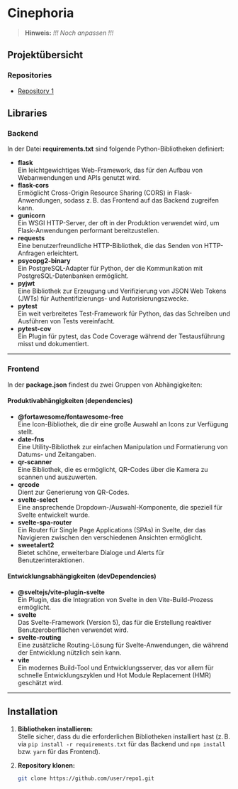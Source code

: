 # Cinephoria

> **Hinweis:** _!!! Noch anpassen !!!_

## Projektübersicht

### Repositories

- [Repository 1](https://github.com/xian421/Cinephoria)


## Libraries

### Backend

In der Datei **requirements.txt** sind folgende Python-Bibliotheken definiert:

- **flask**  
  Ein leichtgewichtiges Web-Framework, das für den Aufbau von Webanwendungen und APIs genutzt wird.
- **flask-cors**  
  Ermöglicht Cross-Origin Resource Sharing (CORS) in Flask-Anwendungen, sodass z. B. das Frontend auf das Backend zugreifen kann.
- **gunicorn**  
  Ein WSGI HTTP-Server, der oft in der Produktion verwendet wird, um Flask-Anwendungen performant bereitzustellen.
- **requests**  
  Eine benutzerfreundliche HTTP-Bibliothek, die das Senden von HTTP-Anfragen erleichtert.
- **psycopg2-binary**  
  Ein PostgreSQL-Adapter für Python, der die Kommunikation mit PostgreSQL-Datenbanken ermöglicht.
- **pyjwt**  
  Eine Bibliothek zur Erzeugung und Verifizierung von JSON Web Tokens (JWTs) für Authentifizierungs- und Autorisierungszwecke.
- **pytest**  
  Ein weit verbreitetes Test-Framework für Python, das das Schreiben und Ausführen von Tests vereinfacht.
- **pytest-cov**  
  Ein Plugin für pytest, das Code Coverage während der Testausführung misst und dokumentiert.

---

### Frontend

In der **package.json** findest du zwei Gruppen von Abhängigkeiten:

#### Produktivabhängigkeiten (dependencies)

- **@fortawesome/fontawesome-free**  
  Eine Icon-Bibliothek, die dir eine große Auswahl an Icons zur Verfügung stellt.
- **date-fns**  
  Eine Utility-Bibliothek zur einfachen Manipulation und Formatierung von Datums- und Zeitangaben.
- **qr-scanner**  
  Eine Bibliothek, die es ermöglicht, QR-Codes über die Kamera zu scannen und auszuwerten.
- **qrcode**  
  Dient zur Generierung von QR-Codes.
- **svelte-select**  
  Eine ansprechende Dropdown-/Auswahl-Komponente, die speziell für Svelte entwickelt wurde.
- **svelte-spa-router**  
  Ein Router für Single Page Applications (SPAs) in Svelte, der das Navigieren zwischen den verschiedenen Ansichten ermöglicht.
- **sweetalert2**  
  Bietet schöne, erweiterbare Dialoge und Alerts für Benutzerinteraktionen.

#### Entwicklungsabhängigkeiten (devDependencies)

- **@sveltejs/vite-plugin-svelte**  
  Ein Plugin, das die Integration von Svelte in den Vite-Build-Prozess ermöglicht.
- **svelte**  
  Das Svelte-Framework (Version 5), das für die Erstellung reaktiver Benutzeroberflächen verwendet wird.
- **svelte-routing**  
  Eine zusätzliche Routing-Lösung für Svelte-Anwendungen, die während der Entwicklung nützlich sein kann.
- **vite**  
  Ein modernes Build-Tool und Entwicklungsserver, das vor allem für schnelle Entwicklungszyklen und Hot Module Replacement (HMR) geschätzt wird.

---

## Installation

1. **Bibliotheken installieren:**  
   Stelle sicher, dass du die erforderlichen Bibliotheken installiert hast (z. B. via `pip install -r requirements.txt` für das Backend und `npm install` bzw. `yarn` für das Frontend).

2. **Repository klonen:**  
   ```bash
   git clone https://github.com/user/repo1.git
